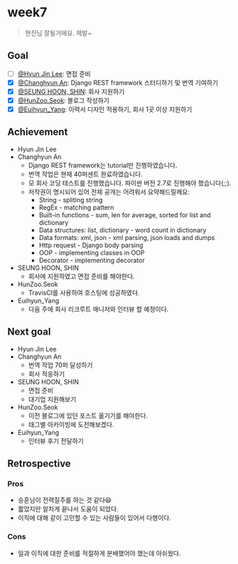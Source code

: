 # week7

> 현진님 잘될거에요. 제발~

## Goal

- [ ] [@Hyun Jin Lee](https://github.com/HyunTruth): 면접 준비
- [x] [@Changhyun An](https://github.com/achooan): Django REST framework 스터디하기 및 번역 기여하기
- [x] [@SEUNG HOON, SHIN](https://github.com/newinh): 회사 지원하기
- [x] [@HunZoo.Seok](https://github.com/zooozoo): 블로그 작성하기
- [x] [@Euihyun_Yang](https://github.com/noahluftyang): 이력서 디자인 적용하기, 회사 1곳 이상 지원하기

## Achievement

- Hyun Jin Lee
- Changhyun An
  - Django REST framework는 tutorial만 진행하였습니다.
  - 번역 작업은 현재 40퍼센트 완료하였습니다.
  - 모 회사 코딩 테스트를 진행했습니다. 파이썬 버전 2.7로 진행해야 했습니다(;;).
  - 저작권이 명시되어 있어 전체 공개는 어려워서 요약해드릴께요:
    - String - spliting string
    - RegEx - matching pattern
    - Built-in functions - sum, len for average, sorted for list and dictionary
    - Data structures: list, dictionary - word count in dictionary
    - Data formats: xml, json - xml parsing, json loads and dumps
    - Http request - Django body parsing
    - OOP - implementing classes in OOP
    - Decorator - implementing decorator
- SEUNG HOON, SHIN
  - 회사에 지원하였고 면접 준비를 해야한다.
- HunZoo.Seok
  - TravisCI를 사용하여 호스팅에 성공하였다.
- Euihyun_Yang
  - 다음 주에 회사 리크루트 매니저와 인터뷰 할 예정이다.

## Next goal

- Hyun Jin Lee
- Changhyun An
  - 번역 작업 70퍼 달성하기
  - 회사 적응하기
- SEUNG HOON, SHIN
  - 면접 준비
  - 대기업 지원해보기
- HunZoo.Seok
  - 이전 블로그에 있던 포스트 옮기기를 해야한다.
  - 태그별 아카이빙에 도전해보겠다.
- Euihyun_Yang
  - 인터뷰 후기 전달하기

## Retrospective

### Pros

- 승훈님이 전력질주를 하는 것 같다😆
- 짧았지만 알차게 끝나서 도움이 되었다.
- 이직에 대해 같이 고민할 수 있는 사람들이 있어서 다행이다.

### Cons

- 일과 이직에 대한 준비를 적절하게 분배했어야 했는데 아쉬웠다.

